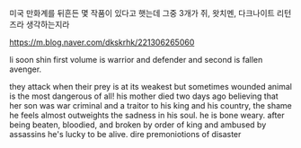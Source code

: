 미국 만화계를 뒤흔든 몇 작품이 있다고 햇는데 그중 3개가 쥐, 왓치멘, 다크나이트 리턴즈라 생각하는지라

https://m.blog.naver.com/dkskrhk/221306265060


li soon shin
first volume is warrior and defender and second is fallen avenger.

they attack when their prey is at its weakest but sometimes wounded animal is the most dangerous of all!
his mother died two days ago believing that her son was war criminal and a traitor to his king and his country, the shame he feels almost outweights the sadness in his soul. he is bone weary. after being beaten, bloodied, and broken by order of king and ambused by assassins  he's lucky to be alive. dire premoniotions of disaster 